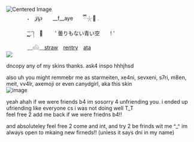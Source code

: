 <img src="https://komarev.com/ghpvc/?username=s7ri&color=2a49a3&label=losers" alt="Centered Image"> <br>
　　　　˖　𝒥℘　　__f__aye　　ྀི𓇼🎣  𓈒 <br>
　　　　  ͜͝ ຼ𓈒 ︠།　🎤 　　' 曇りもない青い空　　! ' <br>
　　　　﹏𓊝﹏[straw](https://fayefishes.straw.page)　[rentry](https://rentry.co/fayefishes)　[ata](https://faye.atabook.org) <br>
![](https://files.catbox.moe/bdo6s7.jpg) <br>

dncopy any of my skins thanks. ask4 inspo hhhjhsd

also uh you might remmebr me as starmeiten, xe4ni, sevxeni, s7ri, m8en, meit, vv4lr, axemoji or even canydgirl, aka this skin <br>
![image](https://github.com/user-attachments/assets/9b945139-0f7d-4ae6-9f04-4cfaeef20f5c) <br>

yeah ahah if we were friends b4 im sosorry 4 unfriending you. i ended up ufriending like everyone cs i was not doing well T_T <br>
feel free 2 add me back if we were friedns b4!! <br>

and absoluteley feel free 2 come and int, and try 2 be frinds wit me ^_^ im always open to mkaing new firneds!! (unless it says dni in my name)




















 
















<!--
**s7ri/s7ri** is a ✨ _special_ ✨ repository because its `README.md` (this file) appears on your GitHub profile.

Here are some ideas to get you started:

- 🔭 I’m currently working on ...
- 🌱 I’m currently learning ...
- 👯 I’m looking to collaborate on ...
- 🤔 I’m looking for help with ...
- 💬 Ask me about ...
- 📫 How to reach me: ...
- 😄 Pronouns: ...
- ⚡ Fun fact: ...
-->
